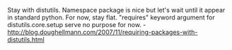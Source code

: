 Stay with distutils.
Namespace package is nice but let's wait until it appear in standard python. For now, stay flat.
"requires" keyword argument for distutils.core.setup serve no purpose for now.
    - http://blog.doughellmann.com/2007/11/requiring-packages-with-distutils.html